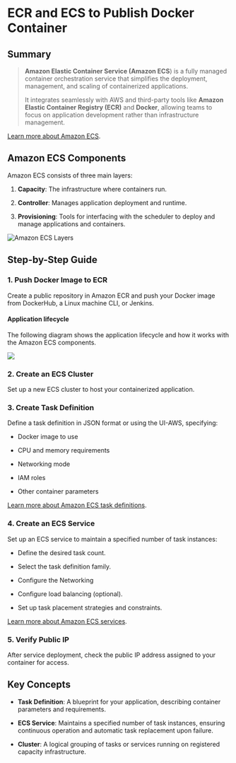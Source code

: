 # ECR and ECS to Publish Docker Container

## Summary

> **Amazon Elastic Container Service (Amazon ECS**) is a fully managed container orchestration service that simplifies the deployment, management, and scaling of containerized applications.
> 
> It integrates seamlessly with AWS and third-party tools like **Amazon Elastic Container Registry (ECR)** and **Docker**, allowing teams to focus on application development rather than infrastructure management.

[Learn more about Amazon ECS](https://docs.aws.amazon.com/AmazonECS/latest/developerguide/Welcome.html). 

## Amazon ECS Components

Amazon ECS consists of three main layers:

1. **Capacity**: The infrastructure where containers run.

2. **Controller**: Manages application deployment and runtime.

3. **Provisioning**: Tools for interfacing with the scheduler to deploy and manage applications and containers.

![Amazon ECS Layers](https://docs.aws.amazon.com/images/AmazonECS/latest/developerguide/images/ecs-layers.png)

## Step-by-Step Guide

### 1. Push Docker Image to ECR

Create a public repository in Amazon ECR and push your Docker image from DockerHub, a Linux machine CLI, or Jenkins.

#### Application lifecycle

The following diagram shows the application lifecycle and how it works with the Amazon ECS components.

![](https://docs.aws.amazon.com/images/AmazonECS/latest/developerguide/images/ecs-lifecycle.png)

### 2. Create an ECS Cluster

Set up a new ECS cluster to host your containerized application.

### 3. Create Task Definition

Define a task definition in JSON format or using the UI-AWS, specifying:

- Docker image to use

- CPU and memory requirements

- Networking mode

- IAM roles

- Other container parameters

[Learn more about Amazon ECS task definitions](https://docs.aws.amazon.com/AmazonECS/latest/developerguide/task_definitions.html).

### 4. Create an ECS Service

Set up an ECS service to maintain a specified number of task instances:

- Define the desired task count.

- Select the task definition family.

- Configure the Networking

- Configure load balancing (optional).

- Set up task placement strategies and constraints.

[Learn more about Amazon ECS services](https://docs.aws.amazon.com/AmazonECS/latest/developerguide/ecs_services.html).

### 5. Verify Public IP

After service deployment, check the public IP address assigned to your container for access.

## Key Concepts

- **Task Definition**: A blueprint for your application, describing container parameters and requirements.

- **ECS Service**: Maintains a specified number of task instances, ensuring continuous operation and automatic task replacement upon failure.

- **Cluster**: A logical grouping of tasks or services running on registered capacity infrastructure.
